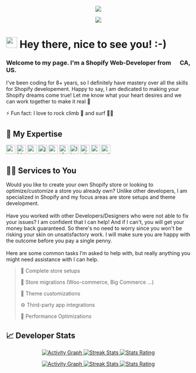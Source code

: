 <!-- <p align="center">
  <img style="width: 80vw" alt="Profile Banner" src="https://raw.githubusercontent.com/Softwherepear/Softwherepear/master/profile_banner_dark.gif#gh-dark-mode-only">
  <img style="width: 80vw" alt="Profile Banner" src="https://raw.githubusercontent.com/Softwherepear/Softwherepear/master/profile_banner_light.gif#gh-light-mode-only">
</p> -->

<!-- Dark Mode -->
<p align="center">
  <!-- Typing SVG by DenverCoder1 - https://github.com/DenverCoder1/readme-typing-svg -->
  <a href="https://github.com/DenverCoder1/readme-typing-svg#gh-dark-mode-only">
    <img src="https://readme-typing-svg.demolab.com/?lines=Shopify%20expert;Front-end%20web%20developer;Experienced%20UI%2FUX%20Designer;8%2B%20years%20of%20coding%20experience;Always%20learning%20new%20things%21&font=Fira%20Code&center=true&width=440&height=45&color=97C50F&vCenter=true&pause=1000&size=22#gh-dark-mode-only" /></a>
</p>

<!-- Light Mode -->
<p align="center">
  <!-- Typing SVG by DenverCoder1 - https://github.com/DenverCoder1/readme-typing-svg -->
  <a href="https://github.com/DenverCoder1/readme-typing-svg#gh-light-mode-only">
    <img src="https://readme-typing-svg.demolab.com/?lines=Shopify%20expert;Front-end%20web%20developer;Experienced%20UI%2FUX%20Designer;8%2B%20years%20of%20coding%20experience;Always%20learning%20new%20things%21&font=Fira%20Code&center=true&width=440&height=45&color=41B883&vCenter=true&pause=1000&size=22#gh-light-mode-only" /></a>
</p>

# <img src="https://user-images.githubusercontent.com/42378118/110234147-e3259600-7f4e-11eb-95be-0c4047144dea.gif" width="30"> Hey there, nice to see you! :-)<br>

### Welcome to my page. I'm a Shopify Web-Developer from <img src="https://upload.wikimedia.org/wikipedia/commons/thumb/8/88/United-states_flag_icon_round.svg/2048px-United-states_flag_icon_round.svg.png" width="16"> CA, US.

I've been coding for 8+ years, so I definitely have mastery over all the skills for Shopify developement. Happy to say, I am dedicated to making your Shopify dreams come true! Let me know what your heart desires and we can work together to make it real 💯

⚡ Fun fact: I love to rock climb 🧗 and surf 🏄‍♂️

## 🧠 My Expertise
<p>
  <img alt="vscode" src="https://img.shields.io/badge/-VS Code-007ACC?style=for-the-badge-square&logo=visualstudiocode&logoColor=white" height="25"/>
  <img alt="html5" src="https://img.shields.io/badge/-HTML5-E34F26?style=for-the-badge-square&logo=html5&logoColor=white" height="25"/>
  <img alt="css" src="https://img.shields.io/badge/-CSS3-1572B6?style=for-the-badge-square&logo=css3&logoColor=white" height="25"/>
  <img alt="js" src="https://img.shields.io/badge/-JavaScript-F7DF1E?style=for-the-badge-square&logo=javascript&logoColor=white" height="25"/>
  <img alt="react" src="https://img.shields.io/badge/-React-45b8d8?style=for-the-badge-square&logo=react&logoColor=white" height="25"/>
  <img alt="shopify" src="https://img.shields.io/badge/-Shopify-97CA00?style=for-the-badge-square&logo=shopify&logoColor=white" height="25"/>
  <img alt="liquid" src="https://img.shields.io/badge/-Liquid-62AFD3?style=for-the-badge-square&logo=rainmeter&logoColor=white" height="25"/>
  <img alt="git" src="https://img.shields.io/badge/-Git-F05032?style=for-the-badge-square&logo=git&logoColor=white" height="25"/>
  <img alt="c" src="https://img.shields.io/badge/-Based Languages-3C43C2?style=for-the-badge-square&logo=codio&logoColor=white" height="25"/>
  <img alt="python" src="https://img.shields.io/badge/-Python-3776AB?style=for-the-badge-square&logo=python&logoColor=white" height="25"/>
</p>

## 👨‍💻 Services to You

Would you like to create your own Shopify store or looking to optimize/customize a store you already own?
Unlike other developers, I am specialized in Shopify and my focus areas are store setups and theme development.<br /><br />
Have you worked with other Developers/Designers who were not able to fix your issues? <!--[Contact me!](https://google.com) --> I am confident that I can help! And if I can't, you will get your money back guaranteed. So there's no need to worry since you won't be risking your skin on unsatisfactory work. I will make sure you are happy with the outcome before you pay a single penny.<br /><br />
Here are some common tasks I’m asked to help with, but really anything you might need assistance with I can help.

> 🏪 Complete store setups
 > 
> 🧭 Store migrations (Woo-commerce, Big Commerce ...)
 > 
> 🎨 Theme customizations
 > 
> ⚙️ Third-party app integrations
 > 
> 🚀 Performance Optimizations
 > 

## 📈 Developer Stats
<!-- Dark Mode -->
<p align="center">
  <a href="https://github.com/Ashutosh00710/github-readme-activity-graph#gh-dark-mode-only">
    <img alt="Activity Graph" src="https://github-readme-activity-graph.cyclic.app/graph?username=Softwherepear&custom_title=My%20Contribution%20Graph&hide_border=true&area=true&area_color=81FF00&bg_color=0D0C15&color=6562AF&title_color=FF5700&line=81FF00&point=FFFFFF#gh-dark-mode-only">
  </a>
  <a href="https://git.io/streak-stats#gh-dark-mode-only">
    <img alt="Streak Stats" src="https://github-readme-streak-stats.herokuapp.com?user=Softwherepear&hide_border=true&mode=weekly&theme=ads-juicy-fresh#gh-dark-mode-only">
  </a>
  <a href="https://github.com/anuraghazra/github-readme-stats#gh-dark-mode-only">
    <img alt="Stats Rating" src="https://github-readme-stats.vercel.app/api?username=Softwherepear&custom_title=Stats%20Rating&count_private=true&show_icons=true&hide_border=true&hide=stars,prs,commits,contribs&card_width=350&title_color=FF5700&ring_color=81FF00&icon_color=6562AF&bg_color=0D0C15&theme=chartreuse-dark#gh-dark-mode-only">
  </a>
</p>

<!-- Light Mode -->
<p align="center">
  <a href="https://github.com/Ashutosh00710/github-readme-activity-graph#gh-light-mode-only">
    <img alt="Activity Graph" src="https://github-readme-activity-graph.cyclic.app/graph?username=Softwherepear&custom_title=My%20Contribution%20Graph&hide_border=true&theme=vue&color=000000&title_color=41B883&bg_color=FFFFFF&point=41B883&area=true&area_color=41B883#gh-light-mode-only">
  </a>
  <a href="https://git.io/streak-stats#gh-light-mode-only">
    <img alt="Streak Stats" src="https://github-readme-streak-stats.herokuapp.com?user=Softwherepear&hide_border=true&mode=weekly&theme=vue#gh-dark-mode-only">
  </a>
  <a href="https://github.com/anuraghazra/github-readme-stats#gh-light-mode-only">
    <img alt="Stats Rating" src="https://github-readme-stats.vercel.app/api?username=Softwherepear&custom_title=Stats%20Rating&count_private=true&show_icons=true&hide_border=true&hide=stars,prs,commits,contribs&card_width=300&theme=vue##gh-light-mode-only">
  </a>
</p>

<!--
[![Top Langs](https://github-readme-stats.vercel.app/api/top-langs/?username=your-github-username&layout=compact&theme=vision-friendly-dark)](https://github.com/anuraghazra/github-readme-stats)
**SoftWherePear/Softwherepear** is a ✨ _special_ ✨ repository because its `README.md` (this file) appears on your GitHub profile.

Here are some ideas to get you started:

- 🔭 I’m currently working on ...
- 🌱 I’m currently learning ...
- 👯 I’m looking to collaborate on ...
- 🤔 I’m looking for help with ...
- 💬 Ask me about ...
- 📫 How to reach me: ...
- 😄 Pronouns: ...
- ⚡ Fun fact: ...
-->
